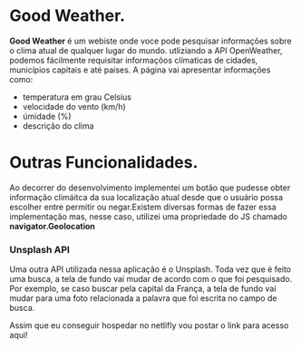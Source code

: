 # Good Weather.

<strong>Good Weather</strong> é um webiste onde voce pode pesquisar informações sobre o clima atual de qualquer lugar do mundo.
utliziando a API OpenWeather, podemos fácilmente requisitar informaçõos clímaticas de cidades, municípios capitais e até paises. A página vai apresentar informações como:

 * temperatura em grau Celsius
 * velocidade do vento (km/h)
 * úmidade (%)
 * descrição do clima
 

# Outras Funcionalidades.

Ao decorrer do desenvolvimento implementei um botão que pudesse obter informação climáitca da sua localização atual desde que o usuário possa escolher entre permitir ou negar.Existem diversas formas de fazer essa implementação mas, nesse caso, utilizei uma propriedade do JS chamado <strong>navigator.Geolocation</strong> 

<h3>Unsplash API</h3>
Uma outra API utilizada nessa aplicação é o Unsplash. Toda vez que é feito uma busca, a tela de fundo vai mudar de acordo com o que foi pesquisado. Por exemplo, se caso buscar pela capital da França, a tela de fundo vai mudar para uma foto relacionada a palavra que foi escrita no campo de busca.


Assim que eu conseguir hospedar no netlifly vou postar o link para acesso aqui!
